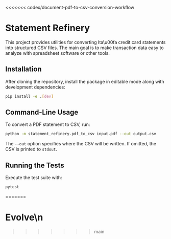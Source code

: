 <<<<<<< codex/document-pdf-to-csv-conversion-workflow
# Statement Refinery

This project provides utilities for converting Ita\u00fa credit card statements into structured CSV files. The main goal is to make transaction data easy to analyze with spreadsheet software or other tools.

## Installation

After cloning the repository, install the package in editable mode along with development dependencies:

```bash
pip install -e .[dev]
```

## Command-Line Usage

To convert a PDF statement to CSV, run:

```bash
python -m statement_refinery.pdf_to_csv input.pdf --out output.csv
```

The `--out` option specifies where the CSV will be written. If omitted, the CSV is printed to `stdout`.

## Running the Tests

Execute the test suite with:

```bash
pytest
```
=======
# Evolve\n
>>>>>>> main
